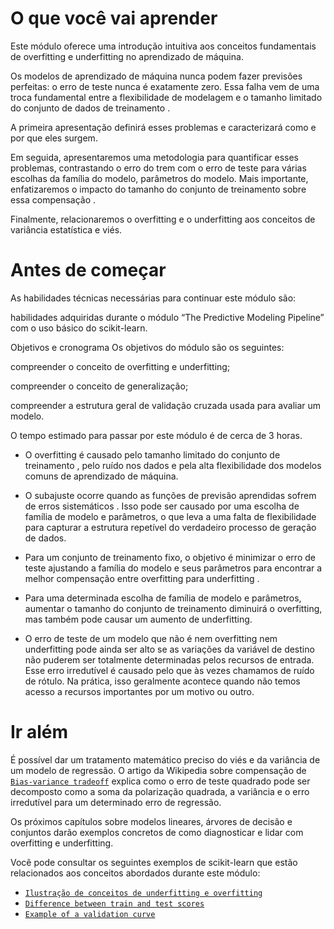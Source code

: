 # O que você vai aprender

Este módulo oferece uma introdução intuitiva aos conceitos fundamentais de overfitting e underfitting no aprendizado de máquina.

Os modelos de aprendizado de máquina nunca podem fazer previsões perfeitas: o erro de teste nunca é exatamente zero. Essa falha vem de uma troca fundamental entre a flexibilidade de modelagem e o tamanho limitado do conjunto de dados de treinamento .

A primeira apresentação definirá esses problemas e caracterizará como e por que eles surgem.

Em seguida, apresentaremos uma metodologia para quantificar esses problemas, contrastando o erro do trem com o erro de teste para várias escolhas da família do modelo, parâmetros do modelo. Mais importante, enfatizaremos o impacto do tamanho do conjunto de treinamento sobre essa compensação .

Finalmente, relacionaremos o overfitting e o underfitting aos conceitos de variância estatística e viés. 

# Antes de começar

As habilidades técnicas necessárias para continuar este módulo são:

habilidades adquiridas durante o módulo “The Predictive Modeling Pipeline” com o uso básico do scikit-learn.

Objetivos e cronograma
Os objetivos do módulo são os seguintes:

compreender o conceito de overfitting e underfitting;

compreender o conceito de generalização;

compreender a estrutura geral de validação cruzada usada para avaliar um modelo.

O tempo estimado para passar por este módulo é de cerca de 3 horas.



* O overfitting é causado pelo tamanho limitado do conjunto de treinamento , pelo ruído nos dados e pela alta flexibilidade dos modelos comuns de aprendizado de máquina.

* O subajuste ocorre quando as funções de previsão aprendidas sofrem de erros sistemáticos . Isso pode ser causado por uma escolha de família de modelo e parâmetros, o que leva a uma falta de flexibilidade para capturar a estrutura repetível do verdadeiro processo de geração de dados.

* Para um conjunto de treinamento fixo, o objetivo é minimizar o erro de teste ajustando a família do modelo e seus parâmetros para encontrar a melhor compensação entre overfitting para underfitting .

* Para uma determinada escolha de família de modelo e parâmetros, aumentar o tamanho do conjunto de treinamento diminuirá o overfitting, mas também pode causar um aumento de underfitting.

* O erro de teste de um modelo que não é nem overfitting nem underfitting pode ainda ser alto se as variações da variável de destino não puderem ser totalmente determinadas pelos recursos de entrada. Esse erro irredutível é causado pelo que às vezes chamamos de ruído de rótulo. Na prática, isso geralmente acontece quando não temos acesso a recursos importantes por um motivo ou outro.


# Ir além


É possível dar um tratamento matemático preciso do viés e da variância de um modelo de regressão. O artigo da Wikipedia sobre compensação de [`Bias-variance tradeoff`](https://en.wikipedia.org/wiki/Bias%E2%80%93variance_tradeoff) explica como o erro de teste quadrado pode ser decomposto como a soma da polarização quadrada, a variância e o erro irredutível para um determinado erro de regressão.

Os próximos capítulos sobre modelos lineares, árvores de decisão e conjuntos darão exemplos concretos de como diagnosticar e lidar com overfitting e underfitting.

Você pode consultar os seguintes exemplos de scikit-learn que estão relacionados aos conceitos abordados durante este módulo:

* [`Ilustração de conceitos de underfitting e overfitting`](https://scikit-learn.org/stable/auto_examples/model_selection/plot_underfitting_overfitting.html#sphx-glr-auto-examples-model-selection-plot-underfitting-overfitting-py)
* [`Difference between train and test scores`](https://scikit-learn.org/stable/auto_examples/model_selection/plot_train_error_vs_test_error.html#sphx-glr-auto-examples-model-selection-plot-train-error-vs-test-error-py)
* [`Example of a validation curve`](https://scikit-learn.org/stable/auto_examples/model_selection/plot_validation_curve.html#sphx-glr-auto-examples-model-selection-plot-validation-curve-py)
